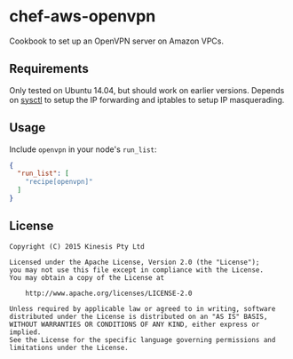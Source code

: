 # chef-aws-openvpn

Cookbook to set up an OpenVPN server on Amazon VPCs.

## Requirements

Only tested on Ubuntu 14.04, but should work on earlier versions. Depends on
[sysctl](https://github.com/onehealth-cookbooks/sysctl) to setup the IP
forwarding and iptables to setup IP masquerading.

## Usage

Include `openvpn` in your node's `run_list`:

```json
{
  "run_list": [
    "recipe[openvpn]"
  ]
}
```

## License

    Copyright (C) 2015 Kinesis Pty Ltd

    Licensed under the Apache License, Version 2.0 (the "License");
    you may not use this file except in compliance with the License.
    You may obtain a copy of the License at

        http://www.apache.org/licenses/LICENSE-2.0

    Unless required by applicable law or agreed to in writing, software
    distributed under the License is distributed on an "AS IS" BASIS,
    WITHOUT WARRANTIES OR CONDITIONS OF ANY KIND, either express or implied.
    See the License for the specific language governing permissions and
    limitations under the License.
